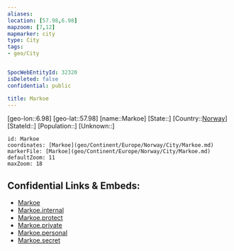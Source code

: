 ```yaml
---
aliases: 
location: [57.98,6.98]
mapzoom: [7,12] 
mapmarker: city 
type: City
tags:
- geo/City


SpocWebEntityId: 32320
isDeleted: false
confidential: public

title: Markoe
---
```

[geo-lon::6.98]
[geo-lat::57.98]
[name::Markoe]
[State::]
[Country::[Norway](geo/Continent/Europe/Norway.md)]
[StateId::]
[Population::]
[Unknown::]


```leaflet
id: Markoe
coordinates: [Markoe](geo/Continent/Europe/Norway/City/Markoe.md)
markerFile: [Markoe](geo/Continent/Europe/Norway/City/Markoe.md)
defaultZoom: 11 
maxZoom: 18
```


## Confidential Links & Embeds: 
- [Markoe](../../../../../../_public/geo/Continent/Europe/Norway/City/Markoe.md) 
- [Markoe.internal](../../../../../../_internal/geo/Continent/Europe/Norway/City/Markoe.internal.md) 
- [Markoe.protect](../../../../../../_protect/geo/Continent/Europe/Norway/City/Markoe.protect.md) 
- [Markoe.private](../../../../../../_private/geo/Continent/Europe/Norway/City/Markoe.private.md) 
- [Markoe.personal](../../../../../../_personal/geo/Continent/Europe/Norway/City/Markoe.personal.md) 
- [Markoe.secret](../../../../../../_secret/geo/Continent/Europe/Norway/City/Markoe.secret.md) 
